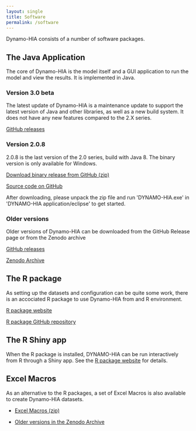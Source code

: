 ```yaml
---
layout: single
title: Software
permalink: /software
---
```


Dynamo-HIA consists of a number of software packages.

## The Java Application

The core of Dynamo-HIA is the model itself and a GUI application to run the model and view the results. It is implemented in Java.

### Version 3.0 beta

The latest update of Dynamo-HIA is a maintenance update to support the latest version of Java and other libraries, as well as a new build system. It does not have any new features compared to the 2.X series.

[GitHub releases](https://github.com/rivm-syso/dynamo-hia/releases)

<!--

The software is available for several operating systems, and both with and without an installer.

| OS   | Installer | Application Only |
| ---- | --------- | ---------------- |
| Windows | DOWNLOAD | DOWNLOAD |
| Mac | DOWNLOAD | DOWNLOAD |
| Linux | DOWNLOAD | DOWNLOAD |

-->

### Version 2.0.8

2.0.8 is the last version of the 2.0 series, build with Java 8. The binary version is only available for Windows.

[Download binary release from GitHub (zip)](https://github.com/Dynamo-HIA/dynamo-hia/releases/download/v7.0.8/DYNAMO-HIA-2.08.Application24082108.zip)

[Source code on GitHub](https://github.com/Dynamo-HIA/dynamo-hia/releases/tag/v2.0.8)

After downloading, please unpack the zip file and run 'DYNAMO-HIA.exe' in 'DYNAMO-HIA application/eclipse' to get started.

### Older versions

Older versions of Dynamo-HIA can be downloaded from the GitHub Release page or from the Zenodo archive

[GitHub releases](https://github.com/rivm-syso/dynamo-hia/releases)

[Zenodo Archive](https://doi.org/10.5281/zenodo.14275979)

## The R package

As setting up the datasets and configuration can be quite some work, there is an accociated R package to use Dynamo-HIA from and R environment.

[R package website](https://dynamo-hia.github.io/hiaR/index.html)

[R package GitHub repository](https://github.com/Dynamo-HIA/hiaR)

## The R Shiny app

When the R package is installed, DYNAMO-HIA can be run interactively from R through a Shiny app. See the [R package website](https://dynamo-hia.github.io/hiaR/index.html) for details.

## Excel Macros

As an alternative to the R packages, a set of Excel Macros is also available to create Dynamo-HIA datasets.

- [Excel Macros (zip)](assets/excel_macros/Macro_version208.zip)

- [Older versions in the Zenodo Archive](https://doi.org/10.5281/zenodo.14275979)